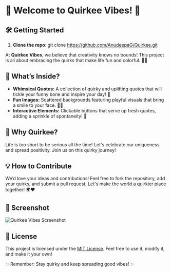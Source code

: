 # 🌟 Welcome to Quirkee Vibes! 🌈

## 🛠️ Getting Started

1. **Clone the repo**:
   git clone https://github.com/AnudeepaG/Quirkee.git

At **Quirkee Vibes**, we believe that creativity knows no bounds! This project is all about embracing the quirks that make life fun and colorful. 🎨✨

## 🚀 What’s Inside?

- **Whimsical Quotes:** A collection of quirky and uplifting quotes that will tickle your funny bone and inspire your day! 💬
- **Fun Images:** Scattered backgrounds featuring playful visuals that bring a smile to your face. 🐾🎈
- **Interactive Elements:** Clickable buttons that serve up fresh quotes, adding a sprinkle of spontaneity! 🎉

## 🌼 Why Quirkee?

Life is too short to be serious all the time! Let's celebrate our uniqueness and spread positivity. Join us on this quirky journey!

## 💡 How to Contribute

We’d love your ideas and contributions! Feel free to fork the repository, add your quirks, and submit a pull request. Let's make the world a quirkier place together! 🌍❤️

## 🎨 Screenshot

![Quirkee Vibes Screenshot](https://example.com/screenshot.png)

## 📄 License

This project is licensed under the [MIT License](LICENSE). Feel free to use it, modify it, and make it your own!

✨ Remember: Stay quirky and keep spreading good vibes! ✨
